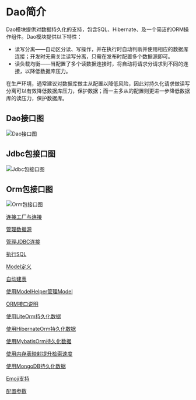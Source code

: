 # Dao简介
Dao模块提供对数据持久化的支持，包含SQL、Hibernate、及一个简洁的ORM操作组件。Dao模块提供以下特性：
- 读写分离——自动区分读、写操作，并在执行时自动判断并使用相应的数据库连接；开发时无需关注读写分离，只需在发布时配置多个数据源即可。
- 读负载均衡——当配置了多个读数据连接时，将自动将请求分请求到不同的连接，以降低数据库压力。

在生产环境，通常建议对数据库做主从配置以降低风险，因此对持久化请求做读写分离可以有效降低数据库压力，保护数据；而一主多从的配置则更进一步降低数据库的读压力，保护数据库。

## Dao接口图
![Dao接口图](doc/uml/main.png "Dao接口图")

## Jdbc包接口图
![Jdbc包接口图](doc/uml/jdbc.png "Jdbc包接口图")

## Orm包接口图
![Orm包接口图](doc/uml/orm.png "Orm包接口图")

[连接工厂与连接](doc/connection.md)

[管理数据源](doc/data-source.md)

[管理JDBC连接](doc/jdbc-connection.md)

[执行SQL](doc/sql.md)

[Model定义](doc/model.md)

[自动建表](doc/auto-ddl.md)

[使用ModelHelper管理Model](doc/model-helper.md)

[ORM接口说明](doc/orm.md)

[使用LiteOrm持久化数据](doc/lite.md)

[使用HibernateOrm持久化数据](doc/hibernate.md)

[使用MybatisOrm持久化数据](doc/mybatis.md)

[使用内存表映射提升检索速度](doc/memory.md)

[使用MongoDB持久化数据](doc/mongo.md)

[Emoji支持](doc/emoji.md)

[配置参数](src/main/resources/dao.tephra.config)
